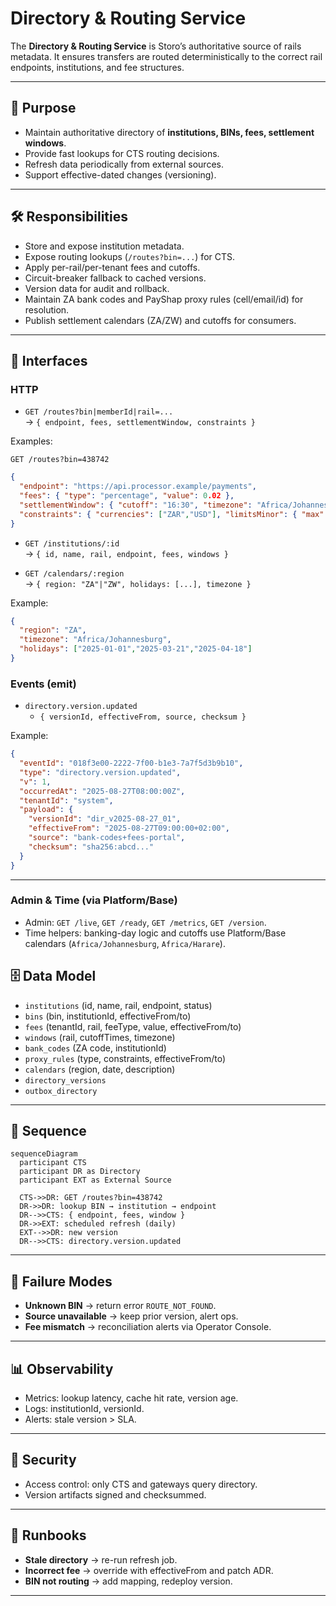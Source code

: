 # Directory & Routing Service

The **Directory & Routing Service** is Storo’s authoritative source of rails metadata. It ensures transfers are routed deterministically to the correct rail endpoints, institutions, and fee structures.

---

## 🎯 Purpose
- Maintain authoritative directory of **institutions, BINs, fees, settlement windows**.  
- Provide fast lookups for CTS routing decisions.  
- Refresh data periodically from external sources.  
- Support effective-dated changes (versioning).

---

## 🛠 Responsibilities
- Store and expose institution metadata.  
- Expose routing lookups (`/routes?bin=...`) for CTS.  
- Apply per-rail/per-tenant fees and cutoffs.  
- Circuit-breaker fallback to cached versions.  
- Version data for audit and rollback.  
- Maintain ZA bank codes and PayShap proxy rules (cell/email/id) for resolution.  
- Publish settlement calendars (ZA/ZW) and cutoffs for consumers.

---

## 🔌 Interfaces

### HTTP
- `GET /routes?bin|memberId|rail=...`  
  → `{ endpoint, fees, settlementWindow, constraints }`

Examples:

`GET /routes?bin=438742`
```json
{
  "endpoint": "https://api.processor.example/payments",
  "fees": { "type": "percentage", "value": 0.02 },
  "settlementWindow": { "cutoff": "16:30", "timezone": "Africa/Johannesburg" },
  "constraints": { "currencies": ["ZAR","USD"], "limitsMinor": { "max": 10000000 } }
}
```

- `GET /institutions/:id`  
  → `{ id, name, rail, endpoint, fees, windows }`

- `GET /calendars/:region`  
  → `{ region: "ZA"|"ZW", holidays: [...], timezone }`

Example:
```json
{
  "region": "ZA",
  "timezone": "Africa/Johannesburg",
  "holidays": ["2025-01-01","2025-03-21","2025-04-18"]
}
```

### Events (emit)
- `directory.version.updated`  
  - `{ versionId, effectiveFrom, source, checksum }`

Example:
```json
{
  "eventId": "018f3e00-2222-7f00-b1e3-7a7f5d3b9b10",
  "type": "directory.version.updated",
  "v": 1,
  "occurredAt": "2025-08-27T08:00:00Z",
  "tenantId": "system",
  "payload": {
    "versionId": "dir_v2025-08-27_01",
    "effectiveFrom": "2025-08-27T09:00:00+02:00",
    "source": "bank-codes+fees-portal",
    "checksum": "sha256:abcd..."
  }
}
```

---

### Admin & Time (via Platform/Base)
- Admin: `GET /live`, `GET /ready`, `GET /metrics`, `GET /version`.
- Time helpers: banking-day logic and cutoffs use Platform/Base calendars (`Africa/Johannesburg`, `Africa/Harare`).


## 🗄 Data Model
- `institutions` (id, name, rail, endpoint, status)  
- `bins` (bin, institutionId, effectiveFrom/to)  
- `fees` (tenantId, rail, feeType, value, effectiveFrom/to)  
- `windows` (rail, cutoffTimes, timezone)  
- `bank_codes` (ZA code, institutionId)  
- `proxy_rules` (type, constraints, effectiveFrom/to)  
- `calendars` (region, date, description)  
- `directory_versions`  
- `outbox_directory`  

---

## 📐 Sequence
```mermaid
sequenceDiagram
  participant CTS
  participant DR as Directory
  participant EXT as External Source

  CTS->>DR: GET /routes?bin=438742
  DR->>DR: lookup BIN → institution → endpoint
  DR-->>CTS: { endpoint, fees, window }
  DR->>EXT: scheduled refresh (daily)
  EXT-->>DR: new version
  DR-->>CTS: directory.version.updated
```

---

## 🚨 Failure Modes
- **Unknown BIN** → return error `ROUTE_NOT_FOUND`.  
- **Source unavailable** → keep prior version, alert ops.  
- **Fee mismatch** → reconciliation alerts via Operator Console.

---

## 📊 Observability
- Metrics: lookup latency, cache hit rate, version age.  
- Logs: institutionId, versionId.  
- Alerts: stale version > SLA.

---

## 🔐 Security
- Access control: only CTS and gateways query directory.  
- Version artifacts signed and checksummed.

---

## 🧭 Runbooks
- **Stale directory** → re-run refresh job.  
- **Incorrect fee** → override with effectiveFrom and patch ADR.  
- **BIN not routing** → add mapping, redeploy version.

---
